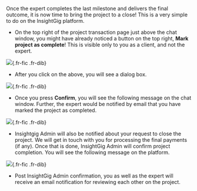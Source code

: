 Once the expert completes the last milestone and delivers the final
outcome, it is now time to bring the project to a close! This is a very
simple to do on the InsightGig platform. 

-   On the top right of the project transaction page just above the chat
    window, you might have already noticed a button on the top right,
    **Mark project as complete**! This is visible only to you as a
    client, and not the expert.  

![](https://cdn.document360.io/55483967-4645-4b8f-8021-38fbe732305d/Images/Documentation/image-1671379634525.png){.fr-fic
.fr-dib}

-   After you click on the above, you will see a dialog box. 

![](https://cdn.document360.io/55483967-4645-4b8f-8021-38fbe732305d/Images/Documentation/image-1671379767812.png){.fr-fic
.fr-dib}

-   Once you press **Confirm**, you will see the following message on
    the chat window. Further, the expert would be notified by email that
    you have marked the project as completed. 

![](https://cdn.document360.io/55483967-4645-4b8f-8021-38fbe732305d/Images/Documentation/image-1671379848401.png){.fr-fic
.fr-dib}

-   Insightgig Admin will also be notified about your request to close
    the project. We will get in touch with you for processing the final
    payments (if any). Once that is done, InsightGig Admin will confirm
    project completion. You will see the following message on the
    platform. 

![](https://cdn.document360.io/55483967-4645-4b8f-8021-38fbe732305d/Images/Documentation/image-1671380322642.png){.fr-fic
.fr-dib}

-   Post InsightGig Admin confirmation, you as well as the expert will
    receive an email notification for reviewing each other on the
    project.
